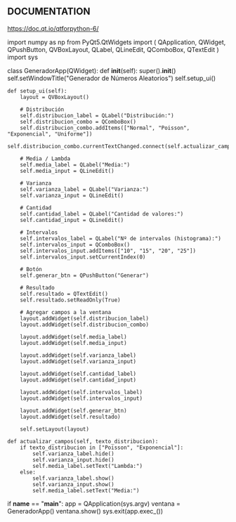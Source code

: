 ## DOCUMENTATION

https://doc.qt.io/qtforpython-6/



import numpy as np
from PyQt5.QtWidgets import (
    QApplication, QWidget, QPushButton, QVBoxLayout, QLabel,
    QLineEdit, QComboBox, QTextEdit
)
import sys

class GeneradorApp(QWidget):
    def __init__(self):
        super().__init__()
        self.setWindowTitle("Generador de Números Aleatorios")
        self.setup_ui()

    def setup_ui(self):
        layout = QVBoxLayout()

        # Distribución
        self.distribucion_label = QLabel("Distribución:")
        self.distribucion_combo = QComboBox()
        self.distribucion_combo.addItems(["Normal", "Poisson", "Exponencial", "Uniforme"])
        self.distribucion_combo.currentTextChanged.connect(self.actualizar_campos)

        # Media / Lambda
        self.media_label = QLabel("Media:")
        self.media_input = QLineEdit()

        # Varianza
        self.varianza_label = QLabel("Varianza:")
        self.varianza_input = QLineEdit()

        # Cantidad
        self.cantidad_label = QLabel("Cantidad de valores:")
        self.cantidad_input = QLineEdit()

        # Intervalos
        self.intervalos_label = QLabel("Nº de intervalos (histograma):")
        self.intervalos_input = QComboBox()
        self.intervalos_input.addItems(["10", "15", "20", "25"])
        self.intervalos_input.setCurrentIndex(0)

        # Botón
        self.generar_btn = QPushButton("Generar")

        # Resultado
        self.resultado = QTextEdit()
        self.resultado.setReadOnly(True)

        # Agregar campos a la ventana
        layout.addWidget(self.distribucion_label)
        layout.addWidget(self.distribucion_combo)

        layout.addWidget(self.media_label)
        layout.addWidget(self.media_input)

        layout.addWidget(self.varianza_label)
        layout.addWidget(self.varianza_input)

        layout.addWidget(self.cantidad_label)
        layout.addWidget(self.cantidad_input)

        layout.addWidget(self.intervalos_label)
        layout.addWidget(self.intervalos_input)

        layout.addWidget(self.generar_btn)
        layout.addWidget(self.resultado)

        self.setLayout(layout)

    def actualizar_campos(self, texto_distribucion):
        if texto_distribucion in ["Poisson", "Exponencial"]:
            self.varianza_label.hide()
            self.varianza_input.hide()
            self.media_label.setText("Lambda:")
        else:
            self.varianza_label.show()
            self.varianza_input.show()
            self.media_label.setText("Media:")

if __name__ == "__main__":
    app = QApplication(sys.argv)
    ventana = GeneradorApp()
    ventana.show()
    sys.exit(app.exec_())

